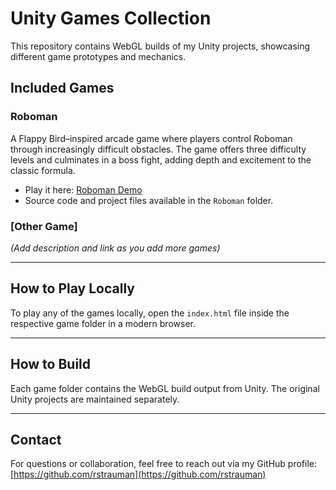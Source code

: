 # Unity Games Collection

This repository contains WebGL builds of my Unity projects, showcasing different game prototypes and mechanics.

## Included Games

### Roboman
A Flappy Bird–inspired arcade game where players control Roboman through increasingly difficult obstacles. The game offers three difficulty levels and culminates in a boss fight, adding depth and excitement to the classic formula.

- Play it here: [Roboman Demo](https://rstrauman.github.io/unity-games/Roboman/)
- Source code and project files available in the `Roboman` folder.

### [Other Game]
_(Add description and link as you add more games)_

---

## How to Play Locally

To play any of the games locally, open the `index.html` file inside the respective game folder in a modern browser.

---

## How to Build

Each game folder contains the WebGL build output from Unity. The original Unity projects are maintained separately.

---

## Contact

For questions or collaboration, feel free to reach out via my GitHub profile:  
[https://github.com/rstrauman](https://github.com/rstrauman)

